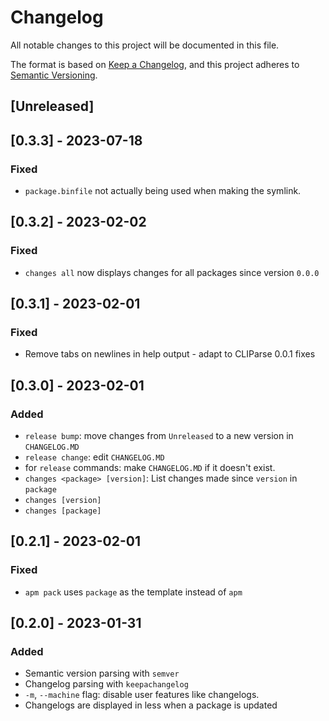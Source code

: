 # Changelog

All notable changes to this project will be documented in this file.

The format is based on [Keep a Changelog](https://keepachangelog.com/en/1.0.0/),
and this project adheres to [Semantic Versioning](https://semver.org/spec/v2.0.0.html).

## [Unreleased]

## [0.3.3] - 2023-07-18

### Fixed
- `package.binfile` not actually being used when making the symlink.

## [0.3.2] - 2023-02-02

### Fixed
- `changes all` now displays changes for all packages since version `0.0.0`

## [0.3.1] - 2023-02-01

### Fixed
- Remove tabs on newlines in help output - adapt to CLIParse 0.0.1 fixes

## [0.3.0] - 2023-02-01

### Added
- `release bump`: move changes from `Unreleased` to a new version in `CHANGELOG.MD`
- `release change`: edit `CHANGELOG.MD`
- for `release` commands: make `CHANGELOG.MD` if it doesn't exist.
- `changes <package> [version]`: List changes made since `version` in `package`
- `changes [version]`
- `changes [package]`

## [0.2.1] - 2023-02-01

### Fixed
- `apm pack` uses `package` as the template instead of `apm`

## [0.2.0] - 2023-01-31

### Added
- Semantic version parsing with `semver`
- Changelog parsing with `keepachangelog`
- `-m`, `--machine` flag: disable user features like changelogs.
- Changelogs are displayed in less when a package is updated
